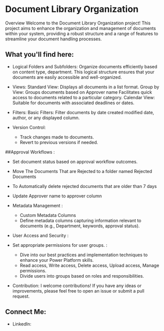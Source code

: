 # Document Library Organization 
Overview 
Welcome to the Document Library Organization project! This project aims to enhance the organization and management of documents within your system, providing a robust structure and a range of features to streamline your document handling processes. 

## What you'll find here:

- Logical Folders and Subfolders:
           Organize documents efficiently based on content type, department.
           This logical structure ensures that your documents are easily accessible and well-organized. 
- Views:
  Standard View:
          Displays all documents in a list format.
  Group by View:
         Groups documents based on Approver name 
         Facilitates quick access to documents related to a particular category.
  Calendar View:
         Suitable for documents with associated deadlines or dates. 

- Filters:
   Basic Filters: Filter documents by date created modified date, author, or any displayed column. 
- Version Control:
     - Track changes made to documents. 
     - Revert to previous versions if needed. 

##Approval Workflows : 
  - Set document status based on approval workflow outcomes. 
  - Move The Documents That are Rejected to a folder named Rejected Documents 
  - To Automatically delete rejected documents that are older than 7 days
  - Update Approver name to approver column  

- Metadata Management :
   - Custom Metadata Columns
   - Define metadata columns capturing information relevant to documents (e.g., Department, keywords, approval status). 

- User Access and Security :
- Set appropriate permissions for user groups. :
  - Dive into our best practices and implementation techniques to enhance your Power Platform skills.
  - Read access, Write access, Delete access, Upload access, Manage permissions.
  - Divide users into groups based on roles and responsibilities. 

- Contribution:
  I welcome contributions! If you have any ideas or improvements, please feel free to open an issue or submit a pull request. 

## Connect Me:

- LinkedIn: 



